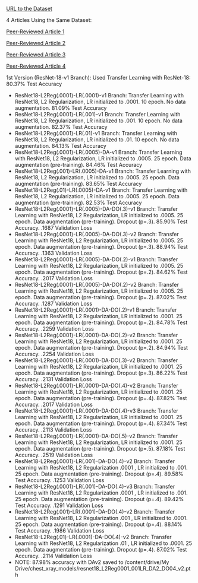 [URL to the Dataset](https://www.kaggle.com/datasets/paultimothymooney/chest-xray-pneumonia)

4 Articles Using the Same Dataset:

[Peer-Reviewed Article 1](https://pubmed.ncbi.nlm.nih.gov/33861150/)

[Peer-Reviewed Article 2](https://pmc.ncbi.nlm.nih.gov/articles/PMC9140837/)

[Peer-Reviewed Article 3](https://pmc.ncbi.nlm.nih.gov/articles/PMC10252226/)

[Peer-Reviewed Article 4](https://ieeexplore.ieee.org/document/8741582)


1st Version (ResNet-18-v1 Branch): Used Transfer Learning with ResNet-18: 80.37% Test Accuracy

- ResNet18-L2Reg(.0001)-LR(.0001)-v1 Branch: Transfer Learning with ResNet18, L2 Regularization, LR initialized to .0001. 10 epoch. No data augmentation. 81.09% Test Accuracy
- ResNet18-L2Reg(.0001)-LR(.001)-v1 Branch: Transfer Learning with ResNet18, L2 Regularization, LR initialized to .001. 10 epoch. No data augmentation. 82.37% Test Accuracy
- ResNet18-L2Reg(.0001)-LR(.01)-v1 Branch: Transfer Learning with ResNet18, L2 Regularization, LR initialized to .01. 10 epoch. No data augmentation. 84.13% Test Accuracy
- ResNet18-L2Reg(.0001)-LR(.0005)-DA-v1 Branch: Transfer Learning with ResNet18, L2 Regularization, LR initialized to .0005. 25 epoch. Data augmentation (pre-training). 84.46% Test Accuracy
- ResNet18-L2Reg(.001)-LR(.0005)-DA-v1 Branch: Transfer Learning with ResNet18, L2 Regularization, LR initialized to .0005. 25 epoch. Data augmentation (pre-training). 83.65% Test Accuracy
- ResNet18-L2Reg(.01)-LR(.0005)-DA-v1 Branch: Transfer Learning with ResNet18, L2 Regularization, LR initialized to .0005. 25 epoch. Data augmentation (pre-training). 82.53% Test Accuracy
- ResNet18-L2Reg(.0001)-LR(.0005)-DA-DO(.3)-v1 Branch: Transfer Learning with ResNet18, L2 Regularization, LR initialized to .0005. 25 epoch. Data augmentation (pre-training). Dropout (p=.3). 85.90% Test Accuracy. .1687 Validation Loss
- ResNet18-L2Reg(.0001)-LR(.0005)-DA-DO(.3)-v2 Branch: Transfer Learning with ResNet18, L2 Regularization, LR initialized to .0005. 25 epoch. Data augmentation (pre-training). Dropout (p=.3). 88.94% Test Accuracy. .1363 Validation Loss
- ResNet18-L2Reg(.0001)-LR(.0005)-DA-DO(.2)-v1 Branch: Transfer Learning with ResNet18, L2 Regularization, LR initialized to .0005. 25 epoch. Data augmentation (pre-training). Dropout (p=.2). 84.62% Test Accuracy. .2017 Validation Loss
- ResNet18-L2Reg(.0001)-LR(.0005)-DA-DO(.2)-v2 Branch: Transfer Learning with ResNet18, L2 Regularization, LR initialized to .0005. 25 epoch. Data augmentation (pre-training). Dropout (p=.2). 87.02% Test Accuracy. .1287 Validation Loss
- ResNet18-L2Reg(.0001)-LR(.0001)-DA-DO(.2)-v1 Branch: Transfer Learning with ResNet18, L2 Regularization, LR initialized to .0001. 25 epoch. Data augmentation (pre-training). Dropout (p=.2). 84.78% Test Accuracy. .2259 Validation Loss
- ResNet18-L2Reg(.0001)-LR(.0001)-DA-DO(.2)-v2 Branch: Transfer Learning with ResNet18, L2 Regularization, LR initialized to .0001. 25 epoch. Data augmentation (pre-training). Dropout (p=.2). 84.94% Test Accuracy. .2254 Validation Loss
- ResNet18-L2Reg(.0001)-LR(.0001)-DA-DO(.3)-v2 Branch: Transfer Learning with ResNet18, L2 Regularization, LR initialized to .0001. 25 epoch. Data augmentation (pre-training). Dropout (p=.3). 86.22% Test Accuracy. .2131 Validation Loss
- ResNet18-L2Reg(.0001)-LR(.0001)-DA-DO(.4)-v2 Branch: Transfer Learning with ResNet18, L2 Regularization, LR initialized to .0001. 25 epoch. Data augmentation (pre-training). Dropout (p=.4). 87.82% Test Accuracy. .2017 Validation Loss
- ResNet18-L2Reg(.0001)-LR(.0001)-DA-DO(.4)-v3 Branch: Transfer Learning with ResNet18, L2 Regularization, LR initialized to .0001. 25 epoch. Data augmentation (pre-training). Dropout (p=.4). 87.34% Test Accuracy. .2113 Validation Loss
- ResNet18-L2Reg(.0001)-LR(.0001)-DA-DO(.5)-v2 Branch: Transfer Learning with ResNet18, L2 Regularization, LR initialized to .0001. 25 epoch. Data augmentation (pre-training). Dropout (p=.5). 87.18% Test Accuracy. .2519 Validation Loss
- ResNet18-L2Reg(.0001)-LR(.001)-DA-DO(.4)-v2 Branch: Transfer Learning with ResNet18, L2 Regularization .0001 , LR initialized to .001. 25 epoch. Data augmentation (pre-training). Dropout (p=.4). 89.58% Test Accuracy. .1253 Validation Loss
- ResNet18-L2Reg(.0001)-LR(.001)-DA-DO(.4)-v3 Branch: Transfer Learning with ResNet18, L2 Regularization .0001 , LR initialized to .001. 25 epoch. Data augmentation (pre-training). Dropout (p=.4). 89.42% Test Accuracy. .1291 Validation Loss
- ResNet18-L2Reg(.001)-LR(.0001)-DA-DO(.4)-v2 Branch: Transfer Learning with ResNet18, L2 Regularization .001 , LR initialized to .0001. 25 epoch. Data augmentation (pre-training). Dropout (p=.4). 88.14% Test Accuracy. .1986 Validation Loss
- ResNet18-L2Reg(.01)-LR(.0001)-DA-DO(.4)-v2 Branch: Transfer Learning with ResNet18, L2 Regularization .01 , LR initialized to .0001. 25 epoch. Data augmentation (pre-training). Dropout (p=.4). 87.02% Test Accuracy. .2114 Validation Loss
- NOTE: 87.98% accuracy with DAv2 saved to /content/drive/My Drive/chest_xray_models/resnet18_L2Reg0001_001LR_DA2_DO04_v2.pth
